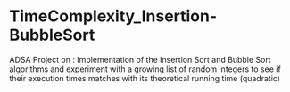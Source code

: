 # TimeComplexity_Insertion-BubbleSort
ADSA Project on : Implementation of the Insertion Sort and Bubble Sort algorithms and experiment with a growing list of random integers to see if their execution times matches with its theoretical running time (quadratic)
